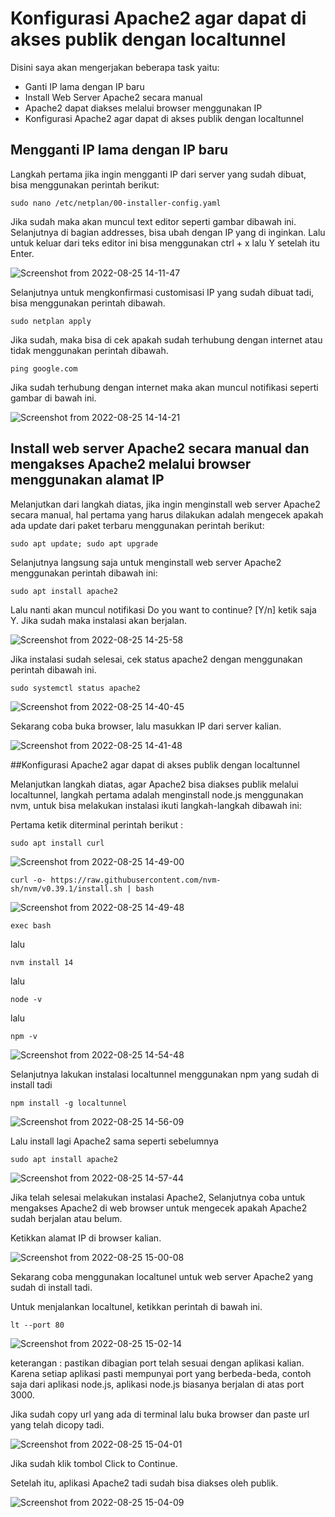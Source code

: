 # Konfigurasi Apache2 agar dapat di akses publik dengan localtunnel
Disini saya akan mengerjakan beberapa task yaitu:
  - Ganti IP lama dengan IP baru
  - Install Web Server Apache2 secara manual
  - Apache2 dapat diakses melalui browser menggunakan IP
  - Konfigurasi Apache2 agar dapat di akses publik dengan localtunnel

## Mengganti IP lama dengan IP baru
Langkah pertama jika ingin mengganti IP dari server yang sudah dibuat, bisa menggunakan perintah berikut:

    sudo nano /etc/netplan/00-installer-config.yaml
    
Jika sudah maka akan muncul text editor seperti gambar dibawah ini. Selanjutnya di bagian addresses, bisa ubah dengan IP yang di inginkan. Lalu untuk keluar dari teks editor ini bisa menggunakan ctrl + x lalu Y setelah itu Enter.

![Screenshot from 2022-08-25 14-11-47](https://user-images.githubusercontent.com/56712612/186599158-986c44d0-d88f-412f-aa7e-84168446a186.png)

Selanjutnya untuk mengkonfirmasi customisasi IP yang sudah dibuat tadi, bisa menggunakan perintah dibawah.

    sudo netplan apply
  
Jika sudah, maka bisa di cek apakah sudah terhubung dengan internet atau tidak menggunakan perintah dibawah.

    ping google.com
    
Jika sudah terhubung dengan internet maka akan muncul notifikasi seperti gambar di bawah ini.

![Screenshot from 2022-08-25 14-14-21](https://user-images.githubusercontent.com/56712612/186599707-c0db780c-5b4f-4fe2-a068-ffd862b4d84f.png)

## Install web server Apache2 secara manual dan mengakses Apache2 melalui browser menggunakan alamat IP
Melanjutkan dari langkah diatas, jika ingin menginstall web server Apache2 secara manual, hal pertama yang harus dilakukan adalah mengecek apakah ada update dari paket terbaru menggunakan perintah berikut:

    sudo apt update; sudo apt upgrade
    
Selanjutnya langsung saja untuk menginstall web server Apache2 menggunakan perintah dibawah ini:

    sudo apt install apache2
    
Lalu nanti akan muncul notifikasi Do you want to continue? [Y/n] ketik saja Y. Jika sudah maka instalasi akan berjalan.

![Screenshot from 2022-08-25 14-25-58](https://user-images.githubusercontent.com/56712612/186602198-cba611cc-ad38-49b0-9ee0-35e261f3e189.png)

Jika instalasi sudah selesai, cek status apache2 dengan menggunakan perintah dibawah ini.

    sudo systemctl status apache2
    
![Screenshot from 2022-08-25 14-40-45](https://user-images.githubusercontent.com/56712612/186605164-be39137a-fbe3-48f5-89a6-9785b5355764.png)

Sekarang coba buka browser, lalu masukkan IP dari server kalian.

![Screenshot from 2022-08-25 14-41-48](https://user-images.githubusercontent.com/56712612/186605302-7170c1cd-8e7a-4353-92b1-11ffcc792b55.png)

##Konfigurasi Apache2 agar dapat di akses publik dengan localtunnel

Melanjutkan langkah diatas, agar Apache2 bisa diakses publik melalui localtunnel, langkah pertama adalah menginstall node.js menggunakan nvm, untuk bisa melakukan instalasi ikuti langkah-langkah dibawah ini:

Pertama ketik diterminal perintah berikut :

    sudo apt install curl
    
![Screenshot from 2022-08-25 14-49-00](https://user-images.githubusercontent.com/56712612/186606795-242d5811-8a1f-4de5-a991-78da0ab0d7bc.png)

    curl -o- https://raw.githubusercontent.com/nvm-sh/nvm/v0.39.1/install.sh | bash
    
![Screenshot from 2022-08-25 14-49-48](https://user-images.githubusercontent.com/56712612/186606974-7c9cf159-4119-4e76-838e-19725bcc67ce.png)

    exec bash
    
lalu

    nvm install 14    
    
lalu

    node -v
     
lalu     

    npm -v
    
![Screenshot from 2022-08-25 14-54-48](https://user-images.githubusercontent.com/56712612/186608135-f57aacac-e11c-4785-bd41-8006cb558b12.png)

Selanjutnya lakukan instalasi localtunnel menggunakan npm yang sudah di install tadi

    npm install -g localtunnel

![Screenshot from 2022-08-25 14-56-09](https://user-images.githubusercontent.com/56712612/186608425-eebc9cea-2069-48ec-ad2f-6a2a195c1e30.png)

Lalu install lagi Apache2 sama seperti sebelumnya

    sudo apt install apache2
    
![Screenshot from 2022-08-25 14-57-44](https://user-images.githubusercontent.com/56712612/186608777-e8218fad-03eb-4707-890b-4788d8fbe332.png)

Jika telah selesai melakukan instalasi Apache2, Selanjutnya coba untuk mengakses Apache2 di web browser untuk mengecek apakah Apache2 sudah berjalan atau belum.

Ketikkan alamat IP di browser kalian.

![Screenshot from 2022-08-25 15-00-08](https://user-images.githubusercontent.com/56712612/186609287-ba959470-acf1-4564-a3bb-fe938a3b66bc.png)

Sekarang coba menggunakan localtunel untuk web server Apache2 yang sudah di install tadi.

Untuk menjalankan localtunel, ketikkan perintah di bawah ini.

    lt --port 80

![Screenshot from 2022-08-25 15-02-14](https://user-images.githubusercontent.com/56712612/186609761-c44ee436-a6ca-4b4c-ad10-2551c90640e8.png)

keterangan : pastikan dibagian port telah sesuai dengan aplikasi kalian. Karena setiap aplikasi pasti mempunyai port yang berbeda-beda, contoh saja dari aplikasi node.js, aplikasi node.js biasanya berjalan di atas port 3000.

Jika sudah copy url yang ada di terminal lalu buka browser dan paste url yang telah dicopy tadi.

![Screenshot from 2022-08-25 15-04-01](https://user-images.githubusercontent.com/56712612/186610174-914e31e5-5bc0-4e85-9e4b-79cca9a52b60.png)

Jika sudah klik tombol Click to Continue.

Setelah itu, aplikasi Apache2 tadi sudah bisa diakses oleh publik.

![Screenshot from 2022-08-25 15-04-09](https://user-images.githubusercontent.com/56712612/186610462-11fa69cc-5ee3-4858-9690-d6b4c8bd41f9.png)
